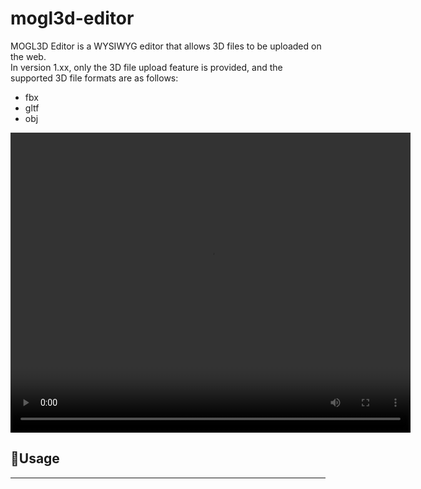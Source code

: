 # **mogl3d-editor**

<div>MOGL3D Editor is a WYSIWYG editor that allows 3D files to be uploaded on the web. </div>
In version 1.xx, only the 3D file upload feature is provided, and the supported 3D file formats are as follows:</p>

* fbx
* gltf
* obj


<div style="text-align: center;">
  <video width="640" height="480" controls>
    <source src="https://github.com/webdoli/mogl3d-editor/assets/55019191/4ded698b-7311-46ea-b356-677d5389b542" type="video/webm">
    Your browser does not support the video tag.
  </video>
</div>

## 🚩Usage
---

